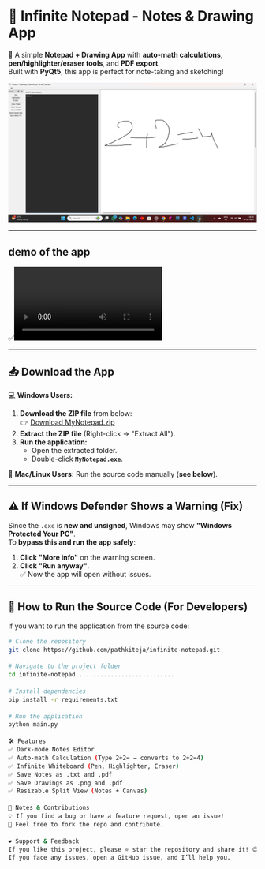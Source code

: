 # 📝 Infinite Notepad - Notes & Drawing App
🚀 A simple **Notepad + Drawing App** with **auto-math calculations**, **pen/highlighter/eraser tools**, and **PDF export**.  
Built with **PyQt5**, this app is perfect for note-taking and sketching!  

![Notepad Demo](https://github.com/pathkiteja/infinite-notepad/raw/main/demo.png) 

---

## demo of the app
✅![Notepad Demo](https://github.com/pathkiteja/infinite-notepad/raw/main/video.mp4)

---

## 📥 Download the App
💻 **Windows Users:**  
1. **Download the ZIP file** from below:  
   👉 [Download MyNotepad.zip](https://github.com/pathkiteja/infinite-notepad/releases/download/v1.0.0/MyNotepad.zip)  
2. **Extract the ZIP file** (Right-click → "Extract All").  
3. **Run the application:**
   - Open the extracted folder.
   - Double-click **`MyNotepad.exe`**.

🐍 **Mac/Linux Users:** Run the source code manually (**see below**).

---

## ⚠️ If Windows Defender Shows a Warning (Fix)
Since the `.exe` is **new and unsigned**, Windows may show **"Windows Protected Your PC"**.  
To **bypass this and run the app safely**:
1. **Click "More info"** on the warning screen.
2. **Click "Run anyway"**.  
✅ Now the app will open without issues.

---

## 🔧 How to Run the Source Code (For Developers)
If you want to run the application from the source code:
```bash
# Clone the repository
git clone https://github.com/pathkiteja/infinite-notepad.git

# Navigate to the project folder
cd infinite-notepad............................

# Install dependencies
pip install -r requirements.txt

# Run the application
python main.py

🛠 Features
✅ Dark-mode Notes Editor
✅ Auto-math Calculation (Type 2+2= → converts to 2+2=4)
✅ Infinite Whiteboard (Pen, Highlighter, Eraser)
✅ Save Notes as .txt and .pdf
✅ Save Drawings as .png and .pdf
✅ Resizable Split View (Notes + Canvas)

📝 Notes & Contributions
💡 If you find a bug or have a feature request, open an issue!
🙌 Feel free to fork the repo and contribute.

❤️ Support & Feedback
If you like this project, please ⭐ star the repository and share it! 😊
If you face any issues, open a GitHub issue, and I’ll help you.
